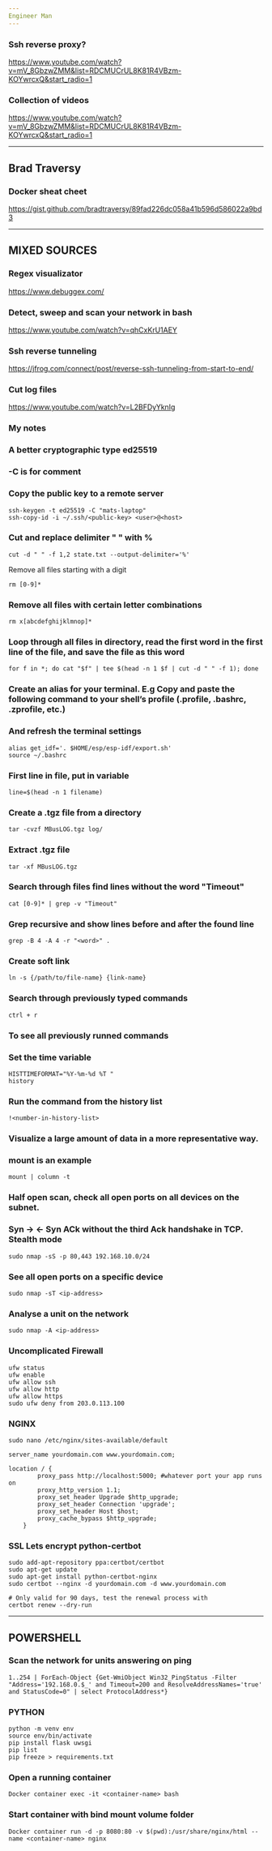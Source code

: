 ```yaml
---
Engineer Man
---
```


### Ssh reverse proxy?
https://www.youtube.com/watch?v=mV_8GbzwZMM&list=RDCMUCrUL8K81R4VBzm-KOYwrcxQ&start_radio=1

### Collection of videos
https://www.youtube.com/watch?v=mV_8GbzwZMM&list=RDCMUCrUL8K81R4VBzm-KOYwrcxQ&start_radio=1


---
Brad Traversy
---

### Docker sheat cheet
https://gist.github.com/bradtraversy/89fad226dc058a41b596d586022a9bd3

---
MIXED SOURCES
---

### Regex visualizator
https://www.debuggex.com/

### Detect, sweep and scan your network in bash
https://www.youtube.com/watch?v=qhCxKrU1AEY

### Ssh reverse tunneling
https://jfrog.com/connect/post/reverse-ssh-tunneling-from-start-to-end/

### Cut log files
https://www.youtube.com/watch?v=L2BFDyYknIg

### My notes

### A better cryptographic type ed25519 
### -C is for comment
### Copy the public key to a remote server

```
ssh-keygen -t ed25519 -C "mats-laptop"
ssh-copy-id -i ~/.ssh/<public-key> <user>@<host>
```

### Cut and replace delimiter " " with %

```
cut -d " " -f 1,2 state.txt --output-delimiter='%'
```

Remove all files starting with a digit

```
rm [0-9]*
```

### Remove all files with certain letter combinations

```
rm x[abcdefghijklmnop]*
```

### Loop through all files in directory, read the first word in the first line of the file, and save the file as this word

```
for f in *; do cat "$f" | tee $(head -n 1 $f | cut -d " " -f 1); done
```

### Create an alias for your terminal. E.g Copy and paste the following command to your shell’s profile (.profile, .bashrc, .zprofile, etc.)
### And refresh the terminal settings

```
alias get_idf='. $HOME/esp/esp-idf/export.sh'
source ~/.bashrc
```

### First line in file, put in variable

```
line=$(head -n 1 filename)
```

### Create a .tgz file from a directory

```
tar -cvzf MBusLOG.tgz log/
```

### Extract .tgz file

```
tar -xf MBusLOG.tgz
```

### Search through files find lines without the word "Timeout"

```
cat [0-9]* | grep -v "Timeout"
```

### Grep recursive and show lines before and after the found line

```
grep -B 4 -A 4 -r "<word>" .
```

### Create soft link

```
ln -s {/path/to/file-name} {link-name}
```

### Search through previously typed commands

```
ctrl + r
```

### To see all previously runned commands
### Set the time variable 

```
HISTTIMEFORMAT="%Y-%m-%d %T "
history
```

### Run the command from the history list

```
!<number-in-history-list>
```

### Visualize a large amount of data in a more representative way. 
### mount is an example

```
mount | column -t
```

### Half open scan, check all open ports on all devices on the subnet.
### Syn -> <- Syn ACk without the third Ack handshake in TCP. Stealth mode

```
sudo nmap -sS -p 80,443 192.168.10.0/24
```

### See all open ports on a specific device

```
sudo nmap -sT <ip-address>
```

### Analyse a unit on the network

```
sudo nmap -A <ip-address>
```

### Uncomplicated Firewall

```
ufw status
ufw enable
ufw allow ssh
ufw allow http
ufw allow https
sudo ufw deny from 203.0.113.100
```

### NGINX

```
sudo nano /etc/nginx/sites-available/default
```

```
server_name yourdomain.com www.yourdomain.com;

location / {
        proxy_pass http://localhost:5000; #whatever port your app runs on
        proxy_http_version 1.1;
        proxy_set_header Upgrade $http_upgrade;
        proxy_set_header Connection 'upgrade';
        proxy_set_header Host $host;
        proxy_cache_bypass $http_upgrade;
    }
```   

### SSL Lets encrypt python-certbot

```
sudo add-apt-repository ppa:certbot/certbot
sudo apt-get update
sudo apt-get install python-certbot-nginx
sudo certbot --nginx -d yourdomain.com -d www.yourdomain.com

# Only valid for 90 days, test the renewal process with
certbot renew --dry-run
```

---
POWERSHELL
---

### Scan the network for units answering on ping

```
1..254 | ForEach-Object {Get-WmiObject Win32_PingStatus -Filter "Address='192.168.0.$_' and Timeout=200 and ResolveAddressNames='true' and StatusCode=0" | select ProtocolAddress*}
```

### PYTHON

```
python -m venv env
source env/bin/activate
pip install flask uwsgi
pip list
pip freeze > requirements.txt
```

### Open a running container

```
Docker container exec -it <container-name> bash
```

### Start container with bind mount volume folder

```
Docker container run -d -p 8080:80 -v $(pwd):/usr/share/nginx/html --name <container-name> nginx
```
